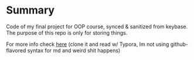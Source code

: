 # Summary

Code of my final project for OOP course, synced & sanitized from keybase. The purpose of this repo is only for storing things.

For more info check [here](./report.md) (clone it and read w/ Typora, Im not using github-flavored syntax for md and weird shit happens)
